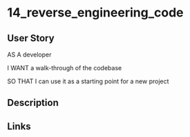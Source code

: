 # 14_reverse_engineering_code

## User Story

AS A developer

I WANT a walk-through of the codebase

SO THAT I can use it as a starting point for a new project

## Description 

## Links 
